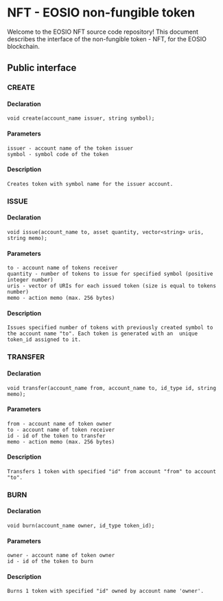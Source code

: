 # NFT - EOSIO non-fungible token

Welcome to the EOSIO NFT source code repository! This document describes the interface of the non-fungible token - NFT, for the EOSIO blockchain.

## Public interface
### CREATE
#### Declaration
	void create(account_name issuer, string symbol);
	
#### Parameters
	issuer - account name of the token issuer
	symbol - symbol code of the token
	
#### Description
	Creates token with symbol name for the issuer account.
	
### ISSUE
#### Declaration
	void issue(account_name to, asset quantity, vector<string> uris, string memo);
	
#### Parameters
	to - account name of tokens receiver
	quantity - number of tokens to issue for specified symbol (positive integer number)
	uris - vector of URIs for each issued token (size is equal to tokens number)
	memo - action memo (max. 256 bytes)
	
#### Description
	Issues specified number of tokens with previously created symbol to the account name "to". Each token is generated with an  unique token_id assigned to it.

### TRANSFER
#### Declaration
	void transfer(account_name from, account_name to, id_type id, string memo);
	
#### Parameters
	from - account name of token owner
	to - account name of token receiver
	id - id of the token to transfer 
	memo - action memo (max. 256 bytes)
	
#### Description
	Transfers 1 token with specified "id" from account "from" to account "to".
	
### BURN
#### Declaration
	void burn(account_name owner, id_type token_id);
	
#### Parameters
	owner - account name of token owner
	id - id of the token to burn 
	
#### Description
	Burns 1 token with specified "id" owned by account name 'owner'.
